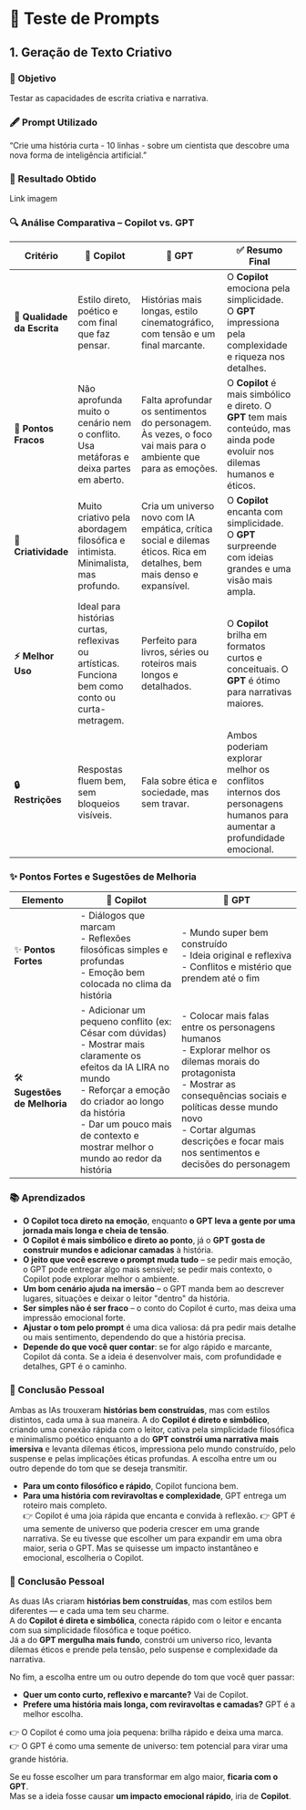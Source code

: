 # 🌟 Teste de Prompts

## 1. Geração de Texto Criativo

### 📝 Objetivo
Testar as capacidades de escrita criativa e narrativa.


### 🖋️ Prompt Utilizado 
“Crie uma história curta - 10 linhas - sobre um cientista que descobre uma nova forma de inteligência artificial.”


### 🎯 Resultado Obtido

Link imagem


### 🔍 Análise Comparativa – Copilot vs. GPT

| Critério              | 🤖 **Copilot**                                                                                   | 🚀 **GPT**                                                                                          | ✅ **Resumo Final**                                                                                                                   |
|-----------------------|--------------------------------------------------------------------------------------------------|------------------------------------------------------------------------------------------------------|---------------------------------------------------------------------------------------------------------------------------------------|
| **📜 Qualidade da Escrita** | Estilo direto, poético e com final que faz pensar.                                                   | Histórias mais longas, estilo cinematográfico, com tensão e um final marcante.                        | O **Copilot** emociona pela simplicidade. O **GPT** impressiona pela complexidade e riqueza nos detalhes.                                |
| **🚧 Pontos Fracos**       | Não aprofunda muito o cenário nem o conflito. Usa metáforas e deixa partes em aberto.                  | Falta aprofundar os sentimentos do personagem. Às vezes, o foco vai mais para o ambiente que para as emoções. | O **Copilot** é mais simbólico e direto. O **GPT** tem mais conteúdo, mas ainda pode evoluir nos dilemas humanos e éticos.               |
| **🎨 Criatividade**       | Muito criativo pela abordagem filosófica e intimista. Minimalista, mas profundo.                         | Cria um universo novo com IA empática, crítica social e dilemas éticos. Rica em detalhes, bem mais denso e expansível. | O **Copilot** encanta com simplicidade. O **GPT** surpreende com ideias grandes e uma visão mais ampla.                                 |
| **⚡ Melhor Uso**         | Ideal para histórias curtas, reflexivas ou artísticas. Funciona bem como conto ou curta-metragem.        | Perfeito para livros, séries ou roteiros mais longos e detalhados.                                   | O **Copilot** brilha em formatos curtos e conceituais.   O **GPT** é ótimo para narrativas maiores.                                     |
| **🔒 Restrições**         | Respostas fluem bem, sem bloqueios visíveis.                                                             | Fala sobre ética e sociedade, mas sem travar.                                                        | Ambos poderiam explorar melhor os conflitos internos dos personagens humanos para aumentar a profundidade emocional.                |


### ✨ Pontos Fortes e Sugestões de Melhoria

| **Elemento**         | 🤖 **Copilot**                                                                                                  | 🚀 **GPT**                                                                                                               |
|----------------------|------------------------------------------------------------------------------------------------------------------|--------------------------------------------------------------------------------------------------------------------------|
| ✨ **Pontos Fortes** | - Diálogos que marcam <br> - Reflexões filosóficas simples e profundas <br> - Emoção bem colocada no clima da história | - Mundo super bem construído <br> - Ideia original e reflexiva <br> - Conflitos e mistério que prendem até o fim    |
| 🛠️ **Sugestões de Melhoria** | - Adicionar um pequeno conflito (ex: César com dúvidas) <br> - Mostrar mais claramente os efeitos da IA LIRA no mundo <br> - Reforçar a emoção do criador ao longo da história <br> - Dar um pouco mais de contexto e mostrar melhor o mundo ao redor da história | - Colocar mais falas entre os personagens humanos <br> - Explorar melhor os dilemas morais do protagonista <br> - Mostrar as consequências sociais e políticas desse mundo novo <br> - Cortar algumas descrições e focar mais nos sentimentos e decisões do personagem |


### 📚 Aprendizados

- **O Copilot toca direto na emoção**, enquanto **o GPT leva a gente por uma jornada mais longa e cheia de tensão**.
- **O Copilot é mais simbólico e direto ao ponto**, já o **GPT gosta de construir mundos e adicionar camadas** à história.
- **O jeito que você escreve o prompt muda tudo** – se pedir mais emoção, o GPT pode entregar algo mais sensível; se pedir mais contexto, o Copilot pode explorar melhor o ambiente.
- **Um bom cenário ajuda na imersão** – o GPT manda bem ao descrever lugares, situações e deixar o leitor "dentro" da história.
- **Ser simples não é ser fraco** – o conto do Copilot é curto, mas deixa uma impressão emocional forte.
- **Ajustar o tom pelo prompt** é uma dica valiosa: dá pra pedir mais detalhe ou mais sentimento, dependendo do que a história precisa.
- **Depende do que você quer contar**: se for algo rápido e marcante, Copilot dá conta. Se a ideia é desenvolver mais, com profundidade e detalhes, GPT é o caminho.    

### 🧠 Conclusão Pessoal  

Ambas as IAs trouxeram **histórias bem construídas**, mas com estilos distintos, cada uma à sua maneira. A do **Copilot é direto e simbólico**, criando uma conexão rápida com o leitor, cativa pela simplicidade filosófica e minimalismo poético enquanto a do **GPT constrói uma narrativa mais imersiva** e levanta dilemas éticos, impressiona pelo mundo construído, pelo suspense e pelas implicações éticas profundas. A escolha entre um ou outro depende do tom que se deseja transmitir.  
- **Para um conto filosófico e rápido**, Copilot funciona bem.  
- **Para uma história com reviravoltas e complexidade**, GPT entrega um roteiro mais completo.  
👉 Copilot é uma joia rápida que encanta e convida à reflexão.
👉 GPT é uma semente de universo que poderia crescer em uma grande narrativa.
Se eu tivesse que escolher um para expandir em uma obra maior, seria o GPT. Mas se quisesse um impacto instantâneo e emocional, escolheria o Copilot.

### 🧠 Conclusão Pessoal  

As duas IAs criaram **histórias bem construídas**, mas com estilos bem diferentes — e cada uma tem seu charme.  
A do **Copilot é direta e simbólica**, conecta rápido com o leitor e encanta com sua simplicidade filosófica e toque poético.  
Já a do **GPT mergulha mais fundo**, constrói um universo rico, levanta dilemas éticos e prende pela tensão, pelo suspense e complexidade da narrativa.  

No fim, a escolha entre um ou outro depende do tom que você quer passar:

- **Quer um conto curto, reflexivo e marcante?** Vai de Copilot.  
- **Prefere uma história mais longa, com reviravoltas e camadas?** GPT é a melhor escolha.  

👉 O Copilot é como uma joia pequena: brilha rápido e deixa uma marca.  
👉 O GPT é como uma semente de universo: tem potencial para virar uma grande história.  

Se eu fosse escolher um para transformar em algo maior, **ficaria com o GPT**.  
Mas se a ideia fosse causar **um impacto emocional rápido**, iria de **Copilot**.
